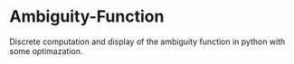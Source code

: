 # Ambiguity-Function
 Discrete computation and display of the ambiguity function in python with some optimazation.
